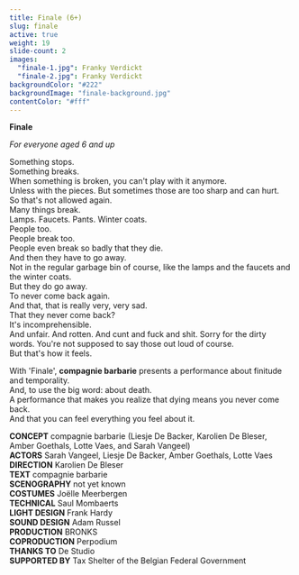 ```yaml
---
title: Finale (6+)
slug: finale
active: true
weight: 19
slide-count: 2
images:
  "finale-1.jpg": Franky Verdickt
  "finale-2.jpg": Franky Verdickt
backgroundColor: "#222"
backgroundImage: "finale-background.jpg"
contentColor: "#fff"
---
```


**Finale**<br>

_For everyone aged 6 and up_

Something stops.<br>
Something breaks.<br>
When something is broken, you can't play with it anymore.<br>
Unless with the pieces. But sometimes those are too sharp and can hurt.<br>
So that's not allowed again.<br>
Many things break.<br>
Lamps. Faucets. Pants. Winter coats.<br>
People too.<br>
People break too.<br>
People even break so badly that they die.<br>
And then they have to go away.<br>
Not in the regular garbage bin of course, like the lamps and the faucets and the winter coats.<br>
But they do go away.<br>
To never come back again.<br>
And that, that is really very, very sad.<br>
That they never come back?<br>
It's incomprehensible.<br>
And unfair. And rotten. And cunt and fuck and shit. Sorry for the dirty words. You're not supposed to say those out loud of course.<br>
But that's how it feels.<br>

With 'Finale', **compagnie barbarie** presents a performance about finitude and temporality.<br>
And, to use the big word: about death.<br>
A performance that makes you realize that dying means you never come back.<br>
And that you can feel everything you feel about it.<br>

**CONCEPT** compagnie barbarie (Liesje De Backer, Karolien De Bleser, Amber Goethals, Lotte Vaes, and Sarah Vangeel)<br>
**ACTORS** Sarah Vangeel, Liesje De Backer, Amber Goethals, Lotte Vaes<br>
**DIRECTION** Karolien De Bleser<br>
**TEXT** compagnie barbarie<br>
**SCENOGRAPHY** not yet known<br>
**COSTUMES** Joëlle Meerbergen<br>
**TECHNICAL** Saul Mombaerts<br>
**LIGHT DESIGN** Frank Hardy<br>
**SOUND DESIGN** Adam Russel<br>
**PRODUCTION** BRONKS<br>
**COPRODUCTION** Perpodium<br>
**THANKS TO** De Studio<br>
**SUPPORTED BY** Tax Shelter of the Belgian Federal Government
